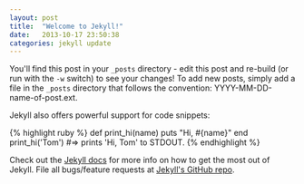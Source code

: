 ```yaml
---
layout: post
title:  "Welcome to Jekyll!"
date:   2013-10-17 23:50:38
categories: jekyll update
---
```


You'll find this post in your `_posts` directory - edit this post and re-build
(or run with the `-w` switch) to see your changes!
To add new posts, simply add a file in the `_posts` directory that follows the
convention: YYYY-MM-DD-name-of-post.ext.

Jekyll also offers powerful support for code snippets:

{% highlight ruby %}
def print_hi(name)
  puts "Hi, #{name}"
end
print_hi('Tom')
#=> prints 'Hi, Tom' to STDOUT.
{% endhighlight %}

Check out the [Jekyll docs][jekyll] for more info on how to get the most out of
Jekyll. File all bugs/feature requests at [Jekyll's GitHub repo][jekyll-gh].

[jekyll-gh]: https://github.com/mojombo/jekyll
[jekyll]:    http://jekyllrb.com
